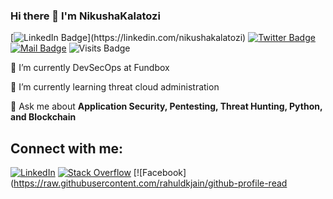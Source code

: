 ### Hi there 👋 I'm NikushaKalatozi

[![LinkedIn Badge]([https://img.shields.io/badge/-LinkedIn-blue?style=flat&logo=LinkedIn&logoColor=white](https://camo.githubusercontent.com/a493f6833f99fb3c85788d6d9305e6b7a42b838e5ee5d138fd9a8214a7e77472/68747470733a2f2f696d672e736869656c64732e696f2f62616467652f6c696e6b6564696e2d2532333030373742352e7376673f267374796c653d666f722d7468652d6261646765266c6f676f3d6c696e6b6564696e266c6f676f436f6c6f723d7768697465))](https://linkedin.com/nikushakalatozi)
[![Twitter Badge](https://img.shields.io/badge/-Twitter-blue?style=flat&logo=Twitter&logoColor=white)](Your-Twitter-URL)
[![Mail Badge](https://img.shields.io/badge/-GMail-red?style=flat&logo=GMail&logoColor=white)](Your-Mail-URL)
![Visits Badge](https://badges.pufler.dev/visits/werewolves0493/your-repo-name)

🔭 I’m currently DevSecOps at Fundbox

🌱 I’m currently learning threat cloud administration

💬 Ask me about **Application Security, Pentesting, Threat Hunting, Python, and Blockchain**

## Connect with me:

[![LinkedIn](https://raw.githubusercontent.com/rahuldkjain/github-profile-readme-generator/master/src/images/icons/Social/linked-in-alt.svg)](https://linkedin.com/in/) [![Stack Overflow](https://raw.githubusercontent.com/rahuldkjain/github-profile-readme-generator/master/src/images/icons/Social/stack-overflow.svg)](https://stackoverflow.com/users/17436415/grudev325) [![Facebook](https://raw.githubusercontent.com/rahuldkjain/github-profile-read
